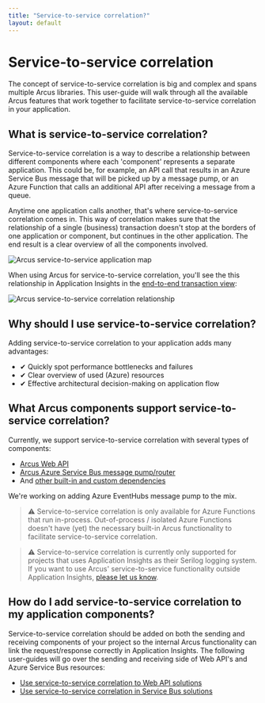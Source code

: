```yaml
---
title: "Service-to-service correlation?"
layout: default
---
```


# Service-to-service correlation
The concept of service-to-service correlation is big and complex and spans multiple Arcus libraries. This user-guide will walk through all the available Arcus features that work together to facilitate service-to-service correlation in your application.

## What is service-to-service correlation?
Service-to-service correlation is a way to describe a relationship between different components where each 'component' represents a separate application. This could be, for example, an API call that results in an Azure Service Bus message that will be picked up by a message pump, or an Azure Function that calls an additional API after receiving a message from a queue.

Anytime one application calls another, that's where service-to-service correlation comes in. This way of correlation makes sure that the relationship of a single (business) transaction doesn't stop at the borders of one application or component, but continues in the other application. The end result is a clear overview of all the components involved.

![Arcus service-to-service application map](/media/service-to-service-correlation-application-map.png)

When using Arcus for service-to-service correlation, you'll see the this relationship in Application Insights in the [end-to-end transaction view](https://docs.microsoft.com/en-us/azure/azure-monitor/app/transaction-diagnostics):

![Arcus service-to-service correlation relationship](/media/service-to-service-correlation-relationship.png)

## Why should I use service-to-service correlation?
Adding service-to-service correlation to your application adds many advantages:
* ✔ Quickly spot performance bottlenecks and failures
* ✔ Clear overview of used (Azure) resources
* ✔ Effective architectural decision-making on application flow

## What Arcus components support service-to-service correlation?
Currently, we support service-to-service correlation with several types of components:
* [Arcus Web API](https://webapi.arcus-azure.net/features/correlation)
* [Arcus Azure Service Bus message pump/router](https://messaging.arcus-azure.net/)
* And [other built-in and custom dependencies](https://observability.arcus-azure.net/Features/writing-different-telemetry-types)

We're working on adding Azure EventHubs message pump to the mix.

> ⚠ Service-to-service correlation is only available for Azure Functions that run in-process. Out-of-process / isolated Azure Functions doesn't have (yet) the necessary built-in Arcus functionality to facilitate service-to-service correlation.

> ⚠ Service-to-service correlation is currently only supported for projects that uses Application Insights as their Serilog logging system. If you want to use Arcus' service-to-service functionality outside Application Insights, [please let us know](https://github.com/arcus-azure/arcus.observability/issues/new/choose).

## How do I add service-to-service correlation to my application components?
Service-to-service correlation should be added on both the sending and receiving components of your project so the internal Arcus functionality can link the request/response correctly in Application Insights. The following user-guides will go over the sending and receiving side of Web API's and Azure Service Bus resources:

* [Use service-to-service correlation to Web API solutions](use-service-to-service-correlation-in-web-api.md)
* [Use service-to-service correlation in Service Bus solutions](use-service-to-service-correlation-in-service-bus.md)